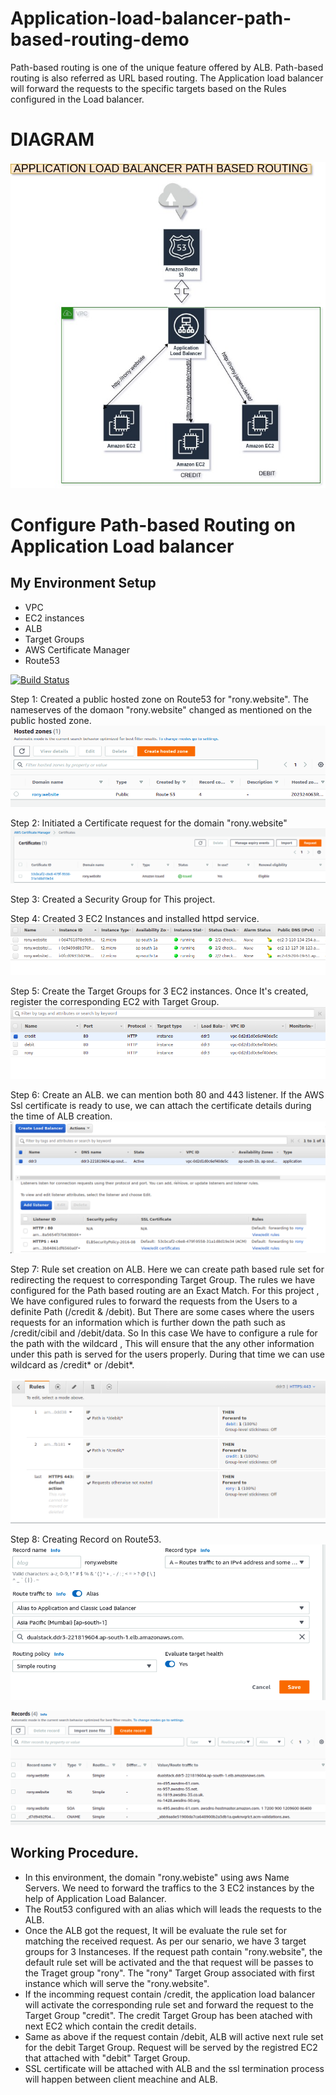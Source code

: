 # Application-load-balancer-path-based-routing-demo
Path-based routing is one of the unique feature offered by ALB. Path-based routing is also referred as URL based routing. The Application load balancer will forward the requests to the specific targets based on the Rules configured in the Load balancer. 

DIAGRAM
=========
![alt text](https://github.com/rony-james/Application-load-balancer-path-based-routing-demo/blob/main/DIAGRAM.jpg?raw=true)


# Configure Path-based Routing on Application Load balancer
## My Environment Setup
- VPC
- EC2 instances
- ALB
- Target Groups
- AWS Certificate Manager
- Route53



[![Build Status](https://travis-ci.org/joemccann/dillinger.svg?branch=master)](https://travis-ci.org/joemccann/dillinger)

Step 1: Created a public hosted zone on Route53 for "rony.website". The nameserves of the domaon "rony.website" changed as mentioned on the public hosted zone.
![alt text](https://github.com/rony-james/Application-load-balancer-path-based-routing-demo/blob/main/53.png?raw=true)


Step 2: Initiated a Certificate request for the domain "rony.website"
![alt text](https://github.com/rony-james/Application-load-balancer-path-based-routing-demo/blob/main/Certificate.png?raw=true)

Step 3: Created a Security Group for This project.

Step 4: Created 3 EC2 Instances and installed httpd service.
![alt text](https://github.com/rony-james/Application-load-balancer-path-based-routing-demo/blob/main/EC2.png?raw=true)

Step 5: Create the Target Groups for 3 EC2 instances. Once It's created, register the corresponding EC2 with Target Group.
![alt text](https://github.com/rony-james/Application-load-balancer-path-based-routing-demo/blob/main/TG.png?raw=true)

Step 6: Create an ALB. we can mention both 80 and 443 listener. If the AWS Ssl certificate is ready to use, we can attach the certificate details during the time of ALB creation.
![alt text](https://github.com/rony-james/Application-load-balancer-path-based-routing-demo/blob/main/LB.png?raw=true)

Step 7: Rule set creation on ALB. Here we can create path based rule set for redirecting the request to corresponding Target Group. The rules we have configured for the Path based routing are an Exact Match.
For this project , We have configured rules to forward the requests from the Users to a definite Path (/credit & /debit). But There are some cases where the users requests for an information which is further down the path such as /credit/cibil and /debit/data. So In this case We have to configure a rule for the path with the wildcard , This will ensure that the any other information under this path is served for the users properly. During that time we can use wildcard as /credit* or /debit*.

![alt text](https://github.com/rony-james/Application-load-balancer-path-based-routing-demo/blob/main/rule-set.png?raw=true)

Step 8: Creating Record on Route53.
![alt text](https://github.com/rony-james/Application-load-balancer-path-based-routing-demo/blob/main/53-alias.png?raw=true)

![alt text](https://github.com/rony-james/Application-load-balancer-path-based-routing-demo/blob/main/53-records.png?raw=true)


## Working Procedure.

- In this environment, the domain "rony.webiste" using aws Name Servers. We need to forward the traffics to the 3 EC2 instances by the help of Application Load Balancer. 
- The Rout53 configured with an alias which will leads the requests to the ALB.
- Once the ALB got the request, It will be evaluate the rule set for matching the received request. As per our senario, we have 3 target groups for 3 Instanceses. If the request path contain "rony.website", the default rule set will be activated and  the that request will be passes to the Traget group "rony". The "rony" Target Group associated with first instance which will serve the "rony.website". 
- If the incomming request contain /credit, the application load balancer will activate the corresponding rule set and forward the request to the Target Group "credit". The credit Target Group has been atached with next EC2 which contain the credit details.
- Same as above if the request contain /debit, ALB will active next rule set for the debit Target Group. Request will be served by the registred EC2 that attached with "debit" Target Group.
- SSL certificate will be attached with ALB and the ssl termination process will happen between client meachine and ALB.

